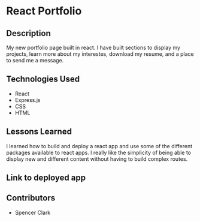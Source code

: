 # React Portfolio

## Description 

My new portfolio page built in react. I have built sections to display my projects, learn more about my interestes, download my resume, and a place to send me a message. 

## Technologies Used

* React
* Express.js
* CSS 
* HTML 

## Lessons Learned 
I learned how to build and deploy a react app and use some of the different packages available to react apps. I really like the simplicity of being able to display new and different content without having to build complex routes. 


## Link to deployed app


## Contributors

* Spencer Clark
